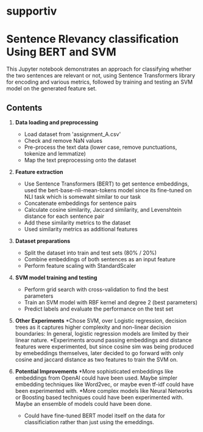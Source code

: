 # supportiv
# Sentence Rlevancy classification Using BERT and SVM

This Jupyter notebook demonstrates an approach for classifying whether the two sentences are relevant or not, using Sentence Transformers library for encoding and various metrics, followed by training and testing an SVM model on the generated feature set.


## Contents

1. **Data loading and preprocessing**
    * Load dataset from 'assignment_A.csv'
    * Check and remove NaN values
    * Pre-process the text data (lower case, remove punctuations, tokenize and lemmatize)
    * Map the text preprocessing onto the dataset

2. **Feature extraction**
    * Use Sentence Transformers (BERT) to get sentence embeddings, used the bert-base-nli-mean-tokens model since its fine-tuned on NLI task which is somewaht similar to our task
    * Concatenate embeddings for sentence pairs
    * Calculate cosine similarity, Jaccard similarity, and Levenshtein distance for each sentence pair
    * Add these similarity metrics to the dataset
    * Used similarity metrics as additional features
    
3. **Dataset preparations**
    * Split the dataset into train and test sets (80% / 20%)
    * Combine embeddings of both sentences as an input feature
    * Perform feature scaling with StandardScaler

4. **SVM model training and testing**
    * Perform grid search with cross-validation to find the best parameters
    * Train an SVM model with RBF kernel and degree 2 (best parameters)
    * Predict labels and evaluate the performance on the test set

5. **Other Experiments**
    *Chose SVM, over Logistic regression, decision trees as it captures higher complexity and non-linear decision boundaries: In general, logistic regression models are limited by their linear nature.
    *Experiments around passing embeddings and distance features were experimented, but since cosine sim was being produced by emebeddings themselves, later decided to go forward with only cosine and jaccard distance as two features to train the SVM on.
    
6. **Potential Improvements**
    *More sophisticated embeddings like embeddings from OpenAI could have been used. Maybe simpler embedding techniques like Word2vec, or maybe even tf-idf could have been experimented with. 
    *More complex models like Neural Networks or Boosting based techniques could have been experimented with. Maybe an ensemble of models could have been done.
    * Could have fine-tuned BERT model itself on the data for classificiation rather than just using the emeddings.


